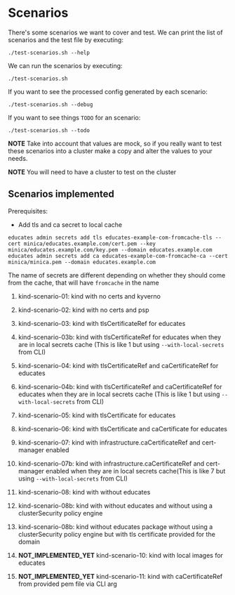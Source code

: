 # Scenarios

There's some scenarios we want to cover and test. We can print the list of scenarios and the
test file by executing:

```
./test-scenarios.sh --help
```

We can run the scenarios by executing:

```
./test-scenarios.sh
```

If you want to see the processed config generated by each scenario:

```
./test-scenarios.sh --debug
```

If you want to see things `TODO` for an scenario:

```
./test-scenarios.sh --todo
```

**NOTE** Take into account that values are mock, so if you really want to test these scenarios into a cluster
make a copy and alter the values to your needs.

**NOTE** You will need to have a cluster to test on the cluster

## Scenarios implemented

Prerequisites:

- Add tls and ca secret to local cache

```
educates admin secrets add tls educates-example-com-fromcache-tls --cert minica/educates.example.com/cert.pem --key minica/educates.example.com/key.pem --domain educates.example.com
educates admin secrets add ca educates-example-com-fromcache-ca --cert minica/minica.pem --domain educates.example.com
```

The name of secrets are different depending on whether they should come from the cache, that will have `fromcache` in the name

1. kind-scenario-01: kind with no certs and kyverno
1. kind-scenario-02: kind with no certs and psp
1. kind-scenario-03: kind with tlsCertificateRef for educates
1. kind-scenario-03b: kind with tlsCertificateRef for educates when they are in local secrets cache (This is like 1 but using `--with-local-secrets` from CLI)
1. kind-scenario-04: kind with tlsCertificateRef and caCertificateRef for educates
1. kind-scenario-04b: kind with tlsCertificateRef and caCertificateRef for educates when they are in local secrets cache (This is like 1 but using `--with-local-secrets` from CLI)
1. kind-scenario-05: kind with tlsCertificate for educates
1. kind-scenario-06: kind with tlsCertificate and caCertificate for educates
1. kind-scenario-07: kind with infrastructure.caCertificateRef and cert-manager enabled
1. kind-scenario-07b: kind with infrastructure.caCertificateRef and cert-manager enabled when they are in local secrets cache(This is like 7 but using `--with-local-secrets` from CLI)

1. kind-scenario-08: kind with without educates
1. kind-scenario-08b: kind with without educates and without using a clusterSecurity policy engine
1. kind-scenario-08b: kind without educates package without using a clusterSecurity policy engine but with tls certificate provided for the domain

1. **NOT_IMPLEMENTED_YET** kind-scenario-10: kind with local images for educates
1. **NOT_IMPLEMENTED_YET** kind-scenario-11: kind with caCertificateRef from provided pem file via CLI arg
